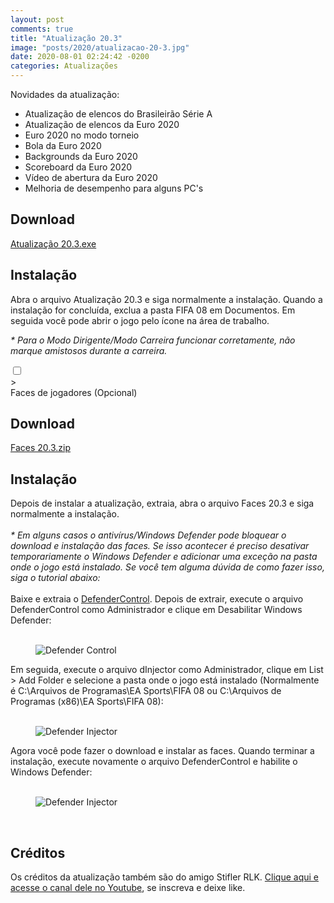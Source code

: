 ```yaml
---
layout: post
comments: true
title: "Atualização 20.3"
image: "posts/2020/atualizacao-20-3.jpg"
date: 2020-08-01 02:24:42 -0200
categories: Atualizações
---
```


Novidades da atualização:
- Atualização de elencos do Brasileirão Série A
- Atualização de elencos da Euro 2020
- Euro 2020 no modo torneio
- Bola da Euro 2020
- Backgrounds da Euro 2020
- Scoreboard da Euro 2020
- Vídeo de abertura da Euro 2020
- Melhoria de desempenho para alguns PC's

<h2>Download</h2>
<div class="download">
  <a class="download-button" href="{{ relative_url }}/redirect?=https://www.mediafire.com/file/qwt13lgtevq7fzi/file" data-filesize="180.13 MB">Atualização 20.3.exe</a>
</div>

<h2>Instalação</h2>
Abra o arquivo Atualização 20.3 e siga normalmente a instalação.  
Quando a instalação for concluída, exclua a pasta FIFA 08 em Documentos.  
Em seguida você pode abrir o jogo pelo ícone na área de trabalho.  

<i>* Para o Modo Dirigente/Modo Carreira funcionar corretamente, não marque amistosos durante a carreira.</i>

<div class="faq-content">
    <div class="faq-question">
    <input id="q1" type="checkbox" class="panel">
    <label for="q1" class="panel-title"><div class="plus">></div>
    Faces de jogadores (Opcional)</label>
    <div class="panel-content">
        <h2>Download</h2>
        <div class="download">
          <a class="download-button" href="{{ relative_url }}/redirect?=https://www.mediafire.com/file/j6l59x511d5zg45/file" data-filesize="34.58 MB">
        Faces 20.3.zip</a>
        </div>
        <h2>Instalação</h2>
        Depois de instalar a atualização, extraia, abra o arquivo Faces 20.3 e siga normalmente a instalação.
        <br>
        <br>
        <i>* Em alguns casos o antivírus/Windows Defender pode bloquear o download e instalação das faces. Se isso acontecer é preciso desativar temporariamente o Windows Defender e adicionar uma exceção na pasta onde o jogo está instalado. Se você tem alguma dúvida de como fazer isso, siga o tutorial abaixo:</i>
        <br>
        <br>
        Baixe e extraia o <a href="{{ relative_url }}/redirect?=https://www.mediafire.com/file/hqh1k3cl484sfv5/file">DefenderControl</a>. Depois de extrair, execute o arquivo DefenderControl como Administrador e clique em Desabilitar Windows Defender:
        <br>
        <br>
        <figure>
          <img src="{{ "/assets/img/posts/2020/defender-control-2.jpg" | relative_url }}" alt="Defender Control" title="Defender Control">
        </figure>
        Em seguida, execute o arquivo dInjector como Administrador, clique em List > Add Folder e selecione a pasta onde o jogo está instalado (Normalmente é C:\Arquivos de Programas\EA Sports\FIFA 08 ou C:\Arquivos de Programas (x86)\EA Sports\FIFA 08):
        <br>
        <br>
        <figure>
          <img src="{{ "/assets/img/posts/2020/defender-injector.jpg" | relative_url }}" alt="Defender Injector" title="Defender Injector">
        </figure>
        Agora você pode fazer o download e instalar as faces. Quando terminar a instalação, execute novamente o arquivo DefenderControl e habilite o Windows Defender:
        <br>
        <br>
        <figure>
          <img src="{{ "/assets/img/posts/2020/defender-control-1.jpg" | relative_url }}" alt="Defender Injector" title="Defender Injector">
        </figure>
    </div>
  </div>
</div>
<br>

<h2>Créditos</h2>
Os créditos da atualização também são do amigo Stifler RLK.  
<a href="{{ relative_url }}/redirect?=https://www.youtube.com/channel/UC54BaCKOKH08zcXqsMTQrrQ">Clique aqui e acesse o canal dele no Youtube</a>, se inscreva e deixe like.